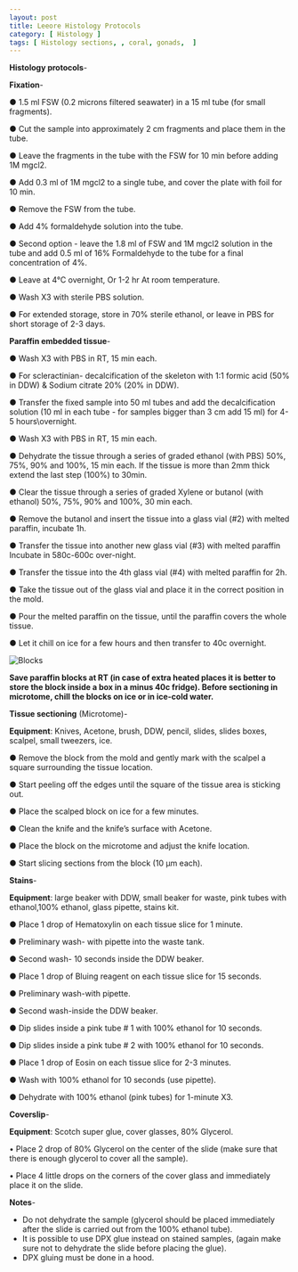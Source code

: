 ```yaml
---
layout: post
title: Leeore Histology Protocols
category: [ Histology ]
tags: [ Histology sections, , coral, gonads,  ]
---
```


**Histology protocols**- 

**Fixation**-

●	1.5 ml FSW (0.2 microns filtered seawater) in a 15 ml tube (for small fragments). 

●	Cut the sample into approximately 2 cm fragments and place them in the tube.

●	Leave the fragments in the tube with the FSW for 10 min before adding 1M mgcl2. 

●	Add 0.3 ml of 1M mgcl2 to a single tube, and cover the plate with foil for 10 min. 

●	Remove the FSW from the tube.

●	Add 4% formaldehyde solution into the tube. 

●	Second option - leave the 1.8 ml of FSW and 1M mgcl2 solution in the tube and add 0.5 ml of 16% Formaldehyde to the tube for a final concentration of 4%. 

●	Leave at 4°C overnight, Or 1-2 hr At room temperature.

●	Wash X3 with sterile PBS solution. 

●	For extended storage, store in 70% sterile ethanol, or leave in PBS for short storage of 2-3 days.

**Paraffin embedded tissue**- 

●	Wash X3 with PBS in RT, 15 min each.

●	For scleractinian- decalcification of the skeleton with 1:1 formic acid (50% in DDW) & Sodium citrate 20% (20% in DDW). 

●	Transfer the fixed sample into 50 ml tubes and add the decalcification solution (10 ml in each tube - for samples bigger than 3 cm add 15 ml) for 4-5 hours\overnight. 

●	Wash X3 with PBS in RT, 15 min each.

●	Dehydrate the tissue through a series of graded ethanol (with PBS) 50%, 75%, 90% and 100%, 15 min each. If the tissue is more than 2mm thick extend the last step (100%) to 30min. 

●	Clear the tissue through a series of graded Xylene or butanol (with ethanol) 50%, 75%, 90% and 100%, 30 min each.

●	Remove the butanol and insert the tissue into a glass vial (#2) with melted paraffin, incubate 1h. 

●	Transfer the tissue into another new glass vial (#3) with melted paraffin Incubate in 580c-600c over-night.

●	Transfer the tissue into the 4th glass vial (#4) with melted paraffin for 2h.  

●	Take the tissue out of the glass vial and place it in the correct position in the mold.

●	Pour the melted paraffin on the tissue, until the paraffin covers the whole tissue.

●	Let it chill on ice for a few hours and then transfer to 40c overnight.


![Blocks]({{site.baseurl}}/images/Blocks.png"Blocks")

**Save paraffin blocks at RT (in case of extra heated places it is better to store the block inside a box in a minus 40c fridge).
Before sectioning in microtome, chill the blocks on ice or in ice-cold water.**


**Tissue sectioning** (Microtome)- 

**Equipment**: Knives, Acetone, brush, DDW, pencil, slides, slides boxes, scalpel, small tweezers, ice.  

●	Remove the block from the mold and gently mark with the scalpel a square surrounding the tissue location. 

●	Start peeling off the edges until the square of the tissue area is sticking out.

●	Place the scalped block on ice for a few minutes. 

●	Clean the knife and the knife’s surface with Acetone. 

●	Place the block on the microtome and adjust the knife location.

●	Start slicing sections from the block (10 μm each).  


**Stains**- 

**Equipment**: large beaker with DDW, small beaker for waste, pink tubes with ethanol,100% ethanol, glass pipette, stains kit. 

●	Place 1 drop of Hematoxylin on each tissue slice for 1 minute. 

●	Preliminary wash- with pipette into the waste tank.

●	Second wash- 10 seconds inside the DDW beaker.

●	Place 1 drop of Bluing reagent on each tissue slice for 15 seconds.

●	Preliminary wash-with pipette. 

●	Second wash-inside the DDW beaker. 

●	Dip slides inside a pink tube # 1 with 100% ethanol for 10 seconds.

●	Dip slides inside a pink tube # 2 with 100% ethanol for 10 seconds.

●	Place 1 drop of Eosin on each tissue slice for 2-3 minutes. 

●	Wash with 100% ethanol for 10 seconds (use pipette).

●	Dehydrate with 100% ethanol (pink tubes) for 1-minute X3. 


**Coverslip**- 

**Equipment**: Scotch super glue, cover glasses, 80% Glycerol.  

•	Place 2 drop of 80% Glycerol on the center of the slide (make sure that there is enough glycerol to cover all the sample).

•	Place 4 little drops on the corners of the cover glass and immediately place it on the slide. 


**Notes**- 
-	Do not dehydrate the sample (glycerol should be placed immediately after the slide is carried out from the 100% ethanol tube). 
-	It is possible to use DPX glue instead on stained samples, (again make sure not to dehydrate the slide before placing the glue). 
-	DPX gluing must be done in a hood. 

 







